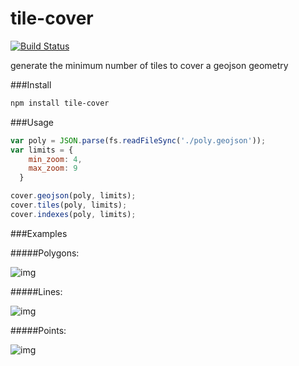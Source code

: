 tile-cover
==========

[![Build Status](https://travis-ci.org/mapbox/tile-cover.svg)](https://travis-ci.org/mapbox/tile-cover)

generate the minimum number of tiles to cover a geojson geometry

###Install

```bash
npm install tile-cover
```

###Usage

```js
var poly = JSON.parse(fs.readFileSync('./poly.geojson'));
var limits = {
  	min_zoom: 4,
  	max_zoom: 9
  }

cover.geojson(poly, limits);
cover.tiles(poly, limits);
cover.indexes(poly, limits);
```

###Examples

#####Polygons:

![img](https://dl.dropbox.com/s/48cj16fvt8nyh3o/Screenshot%202014-08-06%2013.34.12.png)

#####Lines:

![img](https://dl.dropbox.com/s/u32bq56adqwhpyy/Screenshot%202014-08-06%2013.30.31.png)

#####Points:

![img](https://dl.dropbox.com/s/7kkmmm8owg1ezb0/Screenshot%202014-08-06%2014.02.01.png)
